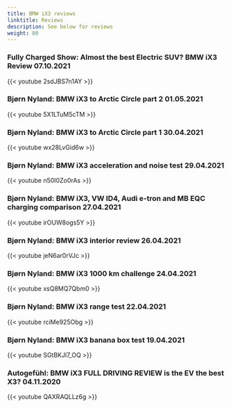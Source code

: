 ```yaml
---
title: BMW iX3 reviews
linktitle: Reviews
description: See below for reviews
weight: 80
---
```

### Fully Charged Show: Almost the best Electric SUV? BMW iX3 Review 07.10.2021

{{< youtube 2sdJBS7n1AY >}}
### Bjørn Nyland: BMW iX3 to Arctic Circle part 2 01.05.2021

{{< youtube 5X1LTuM5cTM >}}
### Bjørn Nyland: BMW iX3 to Arctic Circle part 1 30.04.2021

{{< youtube wx28LvGid6w >}}
### Bjørn Nyland: BMW iX3 acceleration and noise test 29.04.2021

{{< youtube n50I0Zo0rAs >}}
### Bjørn Nyland: BMW iX3, VW ID4, Audi e-tron and MB EQC charging comparison 27.04.2021

{{< youtube irOUW8ogs5Y >}}
### Bjørn Nyland: BMW iX3 interior review 26.04.2021

{{< youtube jeN6ar0rVJc >}}
### Bjørn Nyland: BMW iX3 1000 km challenge 24.04.2021

{{< youtube xsQ8MQ7Qbm0 >}}
### Bjørn Nyland: BMW iX3 range test 22.04.2021

{{< youtube rciMe925Obg >}}
### Bjørn Nyland: BMW iX3 banana box test 19.04.2021

{{< youtube SGtBKJl7_OQ >}}
### Autogefühl: BMW iX3 FULL DRIVING REVIEW is the EV the best X3? 04.11.2020

{{< youtube QAXRAQLLz6g >}}

